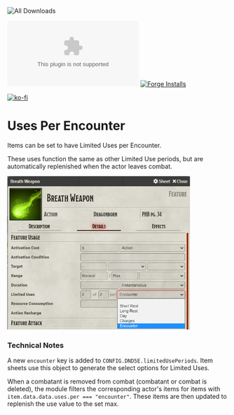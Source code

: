 ![All Downloads](https://img.shields.io/github/downloads/jessev14/uses-per-encounter/total?style=for-the-badge)

![Latest Release Download Count](https://img.shields.io/github/downloads/jessev14/uses-per-encounter/latest/UPE.zip)
[![Forge Installs](https://img.shields.io/badge/dynamic/json?label=Forge%20Installs&query=package.installs&suffix=%25&url=https%3A%2F%2Fforge-vtt.com%2Fapi%2Fbazaar%2Fpackage%2Fuses-per-encounter&colorB=4aa94a)](https://forge-vtt.com/bazaar#package=uses-per-encounter)

[![ko-fi](https://ko-fi.com/img/githubbutton_sm.svg)](https://ko-fi.com/jessev14)

# Uses Per Encounter

Items can be set to have Limited Uses per Encounter.

These uses function the same as other Limited Use periods, but are automatically replenished when the actor leaves combat.

<img src="/img/uses-per-encounter.png" height="350"/>


### Technical Notes
A new `encounter` key is added to `CONFIG.DND5E.limitedUsePeriods`. Item sheets use this object to generate the select options for Limited Uses.

When a combatant is removed from combat (combatant or combat is deleted), the module filters the corresponding actor's items for items with `item.data.data.uses.per === "encounter"`. These items are then updated to replenish the use value to the set max.
